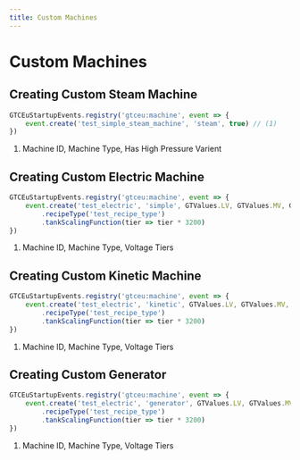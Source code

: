 ```yaml
---
title: Custom Machines
---
```



# Custom Machines


## Creating Custom Steam Machine

```js title="test_steam_machine.js"
GTCEuStartupEvents.registry('gtceu:machine', event => {
    event.create('test_simple_steam_machine', 'steam', true) // (1)
})
```

1. Machine ID, Machine Type, Has High Pressure Varient


## Creating Custom Electric Machine

```js title="test_electric_machine.js"
GTCEuStartupEvents.registry('gtceu:machine', event => {
    event.create('test_electric', 'simple', GTValues.LV, GTValues.MV, GTValues.HV) // (1)
        .recipeType('test_recipe_type')
        .tankScalingFunction(tier => tier * 3200)
})
```

1. Machine ID, Machine Type, Voltage Tiers


## Creating Custom Kinetic Machine

```js title="test_kinetic_machine.js"
GTCEuStartupEvents.registry('gtceu:machine', event => {
    event.create('test_electric', 'kinetic', GTValues.LV, GTValues.MV, GTValues.HV) // (1)
        .recipeType('test_recipe_type')
        .tankScalingFunction(tier => tier * 3200)
})
```

1. Machine ID, Machine Type, Voltage Tiers

## Creating Custom Generator

```js
GTCEuStartupEvents.registry('gtceu:machine', event => {
    event.create('test_electric', 'generator', GTValues.LV, GTValues.MV, GTValues.HV) // (1)
        .recipeType('test_recipe_type')
        .tankScalingFunction(tier => tier * 3200)
})
```

1. Machine ID, Machine Type, Voltage Tiers